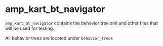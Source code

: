 # amp_kart_bt_navigator

`amp_kart_bt_navigator` contains the behavior tree xml and other files that
will be used for testing.

All behavior trees are located under `behavior_trees`
